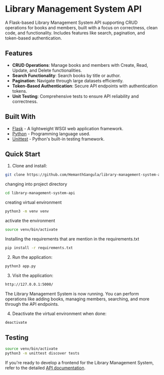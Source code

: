# Library Management System API

A Flask-based Library Management System API supporting CRUD operations for books and members, built with a focus on correctness, clean code, and functionality. Includes features like search, pagination, and token-based authentication.

## Features

- **CRUD Operations**: Manage books and members with Create, Read, Update, and Delete functionalities.
- **Search Functionality**: Search books by title or author.
- **Pagination**: Navigate through large datasets efficiently.
- **Token-Based Authentication**: Secure API endpoints with authentication tokens.
- **Unit Testing**: Comprehensive tests to ensure API reliability and correctness.

## Built With

- [Flask](https://flask.palletsprojects.com/) - A lightweight WSGI web application framework.
- [Python](https://www.python.org/) - Programming language used.
- [Unittest](https://docs.python.org/3/library/unittest.html) - Python's built-in testing framework.

## Quick Start

1. Clone and install:
```bash
git clone https://github.com/HemanthGangula/library-management-system-api
```
changing into project directory
```bash
cd library-management-system-api
```
creating virtual environment
```bash
python3 -m venv venv
```
activate the environment
``` bash
source venv/bin/activate 
```
Installing the requirements that are mention in the requirements.txt
```bash
pip install -r requirements.txt
```

2. Run the application:
```bash
python3 app.py
```

3. Visit the application:
```bash
http://127.0.0.1:5000/
```

The Library Management System is now running. You can perform operations like adding books, managing members, searching, and more through the API endpoints.

4. Deactivate the virtual environment when done:
```bash
deactivate
```

## Testing

```bash
source venv/bin/activate
python3 -m unittest discover tests
```

If you're ready to develop a frontend for the Library Management System, refer to the detailed [API documentation](https://github.com/HemanthGangula/library-management-system-api/blob/main/static/api_documentation.md).
